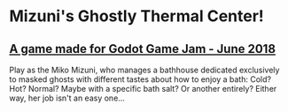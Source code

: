 # Mizuni's Ghostly Thermal Center!
## [A game made for Godot Game Jam - June 2018](https://itch.io/jam/godotjam062018)

Play as the Miko Mizuni, who manages a bathhouse dedicated exclusively to masked ghosts with different tastes about how to enjoy a bath: Cold? Hot? Normal? Maybe with a specific bath salt? Or another entirely? Either way, her job isn't an easy one... 

